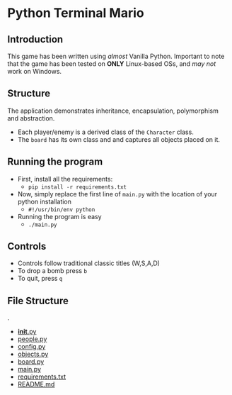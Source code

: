 # Python Terminal Mario

## Introduction

This game has been written using _almost_ Vanilla Python. Important to note that the game has been tested on **ONLY** Linux-based OSs, and _may not_ work on Windows.

## Structure

The application demonstrates inheritance, encapsulation, polymorphism and abstraction.
<!-- - Each "object" is a derived class of the `Object` class. -->
- Each player/enemy is a derived class of the `Character` class.
- The `board` has its own class and and captures all objects placed on it.

## Running the program

- First, install all the requirements:
	- `pip install -r requirements.txt`
- Now, simply replace the first line of `main.py` with the location of your python installation
	- `#!/usr/bin/env python`
- Running the program is easy
	- `./main.py`

## Controls

- Controls follow traditional classic titles (W,S,A,D)
- To drop a bomb press `b`
- To quit, press `q`

## File Structure

.
 * [__init__.py](./__init__.py)
 * [people.py](./people.py)
 * [config.py](./config.py)
 * [objects.py](./objects.py)
 * [board.py](./board.py)
 * [main.py](./main.py)
 * [requirements.txt](./requirements.txt)
 * [README.md](./README.md)